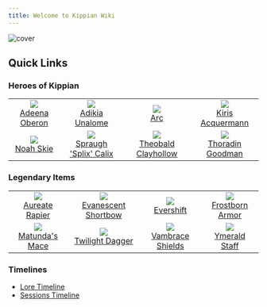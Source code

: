 ```yaml
---
title: Welcome to Kippian Wiki
---
```


![cover](../../zzz_attachments/The%20Continent%20of%20Kippian%20map.jpg)

## Quick Links
### Heroes of Kippian

<table class="index-table heroes">
    <tr>
        <td>
            <center>
                <a href="./PCs/Adeena%20Oberon.md">
                    <img src="../../zzz_attachments/Adeena.png" />
                    <br/>Adeena Oberon
                </a>
            </center>
        </td>
        <td>
            <center>
                <a href="./PCs/Adikia%20Unalome.md">
                    <img src="../../zzz_attachments/Adikia.png" />
                    <br/>Adikia Unalome
                </a>
            </center>
        </td>
        <td>
            <center>
                <a href="./PCs/Arc.md">
                    <img src="../../zzz_attachments/Arc.png" />
                    <br/>Arc
                </a>
            </center>
        </td>
        <td>
            <center>
                <a href="./PCs/Kiris%20Acquermann.md">
                    <img src="../../zzz_attachments/Kiris.png" />
                    <br/>Kiris Acquermann
                </a>
            </center>
        </td>
    </tr>
    <tr>
        <td>
            <center>
                <a href="./PCs/Noah%20Skie.md">
                    <img src="../../zzz_attachments/Noah.png" />
                    <br/>Noah Skie
                </a>
            </center>
        </td>
        <td>
            <center>
                <a href="./PCs/Spraugh%20'Splix'%20Calix.md">
                    <img src="../../zzz_attachments/Splix.png" />
                    <br/>Spraugh 'Splix' Calix
                </a>
            </center>
        </td>
        <td>
            <center>
                <a href="./PCs/Theobald%20Clayhollow.md">
                    <img src="../../zzz_attachments/Theobald.png" />
                    <br/>Theobald Clayhollow
                </a>
            </center>
        </td>
        <td>
            <center>
                <a href="./PCs/Thoradin%20Goodman.md">
                    <img src="../../zzz_attachments/Thoradin.png" />
                    <br/>Thoradin Goodman
                </a>
            </center>
        </td>
    </tr>
</table>

### Legendary Items

<table class="index-table items">
    <tr>
        <td>
            <center>
                <a href="./Items/Mythic%20Items/Aureate%20Rapier.md">
                    <img src="../../zzz_attachments/Aureate Rapier.png"/>
                    <br/>Aureate Rapier
                </a>
            </center>
        </td>
        <td>
            <center>
                <a href="./Items/Mythic%20Items/Evanescent%20Shortbow.md">
                    <img src="../../zzz_attachments/Translucent Shortbow.png"/>
                    <br/>Evanescent Shortbow
                </a>
            </center>
        </td>
        <td>
            <center>
                <a href="./Items/Mythic%20Items/Evershift.md">
                    <img src="../../zzz_attachments/Evershift.png"/>
                    <br/>Evershift
                </a>
            </center>
        </td>
        <td>
            <center>
                <a href="./Items/Mythic%20Items/Frostborn%20Armor.md">
                    <img src="../../zzz_attachments/Frostborn Armor.png"/>
                    <br/>Frostborn Armor
                </a>
            </center>
        </td>
    </tr>
    <tr style="border-bottom:none;">
        <td>
            <center>
                <a href="./Items/Mythic%20Items/Matunda's%20Mace.md">
                    <img src="../../zzz_attachments/Matunda's Mace.png"/>
                    <br/>Matunda's Mace
                </a>
            </center>
        </td>
        <td>
            <center>
                <a href="./Items/Mythic%20Items/Twilight%20Dagger.md">
                    <img src="../../zzz_attachments/Twilight Dagger.png"/>
                    <br/>Twilight Dagger
                </a>
            </center>
        </td>
        <td>
            <center>
                <a href="./Items/Mythic%20Items/Vambrace%20Shields.md">
                    <img src="../../zzz_attachments/Cappodon's Vambrace Shields.png"/>
                    <br/>Vambrace Shields
                </a>
            </center>
        </td>
        <td>
            <center>
                <a href="./Items/Mythic%20Items/Ymerald%20Staff.md">
                    <img src="../../zzz_attachments/Ymerald Staff.png"/>
                    <br/>Ymerald Staff
                </a>
            </center>
        </td>
    </tr>
</table>

<!-- In localhost, the links won't work -->
### Timelines
- [Lore Timeline](./lore-timeline)
- [Sessions Timeline](./sessions-timeline)
